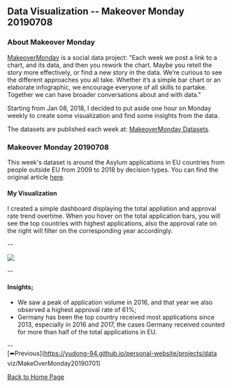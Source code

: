 <head>
  <!-- Global site tag (gtag.js) - Google Analytics -->
<script async src="https://www.googletagmanager.com/gtag/js?id=UA-112502179-1"></script>
<script>
  window.dataLayer = window.dataLayer || [];
  function gtag(){dataLayer.push(arguments);}
  gtag('js', new Date());

  gtag('config', 'UA-112502179-1');
</script>
</head>


## Data Visualization -- Makeover Monday 20190708

### About Makeover Monday

[MakeoverMonday](http://www.makeovermonday.co.uk/) is a social data project:
"Each week we post a link to a chart, and its data, and then you rework the chart.
Maybe you retell the story more effectively, or find a new story in the data.
We’re curious to see the different approaches you all take. Whether it’s a simple bar chart or an elaborate infographic, we encourage everyone of all skills to partake.
Together we can have broader conversations about and with data."

Starting from Jan 08, 2018, I decided to put aside one hour on Monday weekly to create some visualization and find some insights from the data.

The datasets are published each week at: [MakeoverMonday Datasets](http://www.makeovermonday.co.uk/data/).

### Makeover Monday 20190708

This week's dataset is around the Asylum applications in EU countries from people outside EU from 2009 to 2018 by decision types. You can find the original article [here](https://www.easo.europa.eu/asylum-trends-annual-report-2018). 

#### My Visualization

I created a simple dashboard displaying the total appliation and approval rate trend overtime. When you hover on the total application bars, you will see the top countries with highest applications, also the approval rate on the right will filter on the corresponding year accordingly.  

--  
<div class='tableauPlaceholder' id='viz1562639727389' style='position: relative'>
<noscript><a href='#'>
  <img alt=' ' src='https:&#47;&#47;public.tableau.com&#47;static&#47;images&#47;Ma&#47;MakeOverMonday20190708&#47;AsylumApplicationsinEU&#47;1_rss.png' style='border: none' />
</a></noscript>
<object class='tableauViz'  style='display:none;'>
  <param name='host_url' value='https%3A%2F%2Fpublic.tableau.com%2F' />
  <param name='embed_code_version' value='3' />
  <param name='site_root' value='' />
  <param name='name' value='MakeOverMonday20190708&#47;AsylumApplicationsinEU' />
  <param name='tabs' value='no' />
  <param name='toolbar' value='yes' />
  <param name='static_image' value='https:&#47;&#47;public.tableau.com&#47;static&#47;images&#47;Ma&#47;MakeOverMonday20190708&#47;AsylumApplicationsinEU&#47;1.png' />
  <param name='animate_transition' value='yes' />
  <param name='display_static_image' value='yes' />
  <param name='display_spinner' value='yes' />
  <param name='display_overlay' value='yes' />
  <param name='display_count' value='yes' />
  <param name='filter' value='publish=yes' />
</object></div>            
<script type='text/javascript'>       
  var divElement = document.getElementById('viz1562639727389');        
  var vizElement = divElement.getElementsByTagName('object')[0];          
  vizElement.style.width='800px';vizElement.style.height='827px';         
  var scriptElement = document.createElement('script');                   
  scriptElement.src = 'https://public.tableau.com/javascripts/api/viz_v1.js'; 
  vizElement.parentNode.insertBefore(scriptElement, vizElement);              
</script>
  
--  

#### Insights;
* We saw a peak of application volume in 2016, and that year we also observed a highest approval rate of 61%;  
* Germany has been the top country received most applications since 2013, especially in 2016 and 2017, the cases Germany received counted for more than half of the total applications in EU.  


--  
[⬅️Previous](https://yudong-94.github.io/personal-website/projects/data viz/MakeOverMonday20190701)
  
[Back to Home Page](https://yudong-94.github.io/personal-website/)
